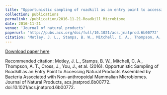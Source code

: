 ```yaml
---
title: "Opportunistic sampling of roadkill as an entry point to accessing natural products assembled by bacteria associated with non-anthropoidal mammalian microbiomes"
collection: publications
permalink: /publication/2016-11-21-Roadkill Microbiome
date: 2016-11-21
venue: 'Journal of natural products'
paperurl: 'http://pubs.acs.org/doi/full/10.1021/acs.jnatprod.6b00772'
citation: 'Motley, J. L., Stamps, B. W., Mitchell, C. A., Thompson, A. T., Cross, J., You, J., et al. (2016). Opportunistic Sampling of Roadkill as an Entry Point to Accessing Natural Products Assembled by Bacteria Associated with Non-anthropoidal Mammalian Microbiomes. Journal of Natural Products, acs.jnatprod.6b00772. doi:10.1021/acs.jnatprod.6b00772.'
---
```


<a href='http://pubs.acs.org/doi/full/10.1021/acs.jnatprod.6b00772'>Download paper here</a>

Recommended citation: Motley, J. L., Stamps, B. W., Mitchell, C. A., Thompson, A. T., Cross, J., You, J., et al. (2016). Opportunistic Sampling of Roadkill as an Entry Point to Accessing Natural Products Assembled by Bacteria Associated with Non-anthropoidal Mammalian Microbiomes. Journal of Natural Products, acs.jnatprod.6b00772. doi:10.1021/acs.jnatprod.6b00772.